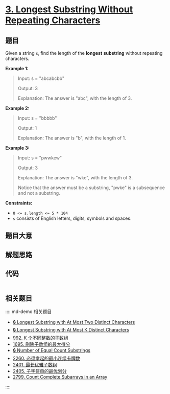 # [3. Longest Substring Without Repeating Characters](https://leetcode.com/problems/longest-substring-without-repeating-characters/)

## 题目

Given a string `s`, find the length of the **longest** **substring** without
repeating characters.



**Example 1:**

> Input: s = "abcabcbb"
> 
> Output: 3
> 
> Explanation: The answer is "abc", with the length of 3.

**Example 2:**

> Input: s = "bbbbb"
> 
> Output: 1
> 
> Explanation: The answer is "b", with the length of 1.

**Example 3:**

> Input: s = "pwwkew"
> 
> Output: 3
> 
> Explanation: The answer is "wke", with the length of 3.
> 
> Notice that the answer must be a substring, "pwke" is a subsequence and not a substring.

**Constraints:**

  * `0 <= s.length <= 5 * 104`
  * `s` consists of English letters, digits, symbols and spaces.


## 题目大意

## 解题思路

## 代码

```javascript

```

## 相关题目

:::: md-demo 相关题目
- [🔒 Longest Substring with At Most Two Distinct Characters](https://leetcode.com/problems/longest-substring-with-at-most-two-distinct-characters)
- [🔒 Longest Substring with At Most K Distinct Characters](https://leetcode.com/problems/longest-substring-with-at-most-k-distinct-characters)
- [992. K 个不同整数的子数组](https://leetcode.com/problems/subarrays-with-k-different-integers)
- [1695. 删除子数组的最大得分](https://leetcode.com/problems/maximum-erasure-value)
- [🔒 Number of Equal Count Substrings](https://leetcode.com/problems/number-of-equal-count-substrings)
- [2260. 必须拿起的最小连续卡牌数](https://leetcode.com/problems/minimum-consecutive-cards-to-pick-up)
- [2401. 最长优雅子数组](https://leetcode.com/problems/longest-nice-subarray)
- [2405. 子字符串的最优划分](https://leetcode.com/problems/optimal-partition-of-string)
- [2799. Count Complete Subarrays in an Array](https://leetcode.com/problems/count-complete-subarrays-in-an-array)

::::
